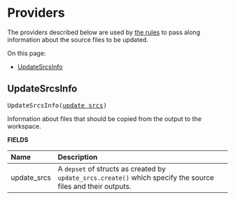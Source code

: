 <!-- Generated with Stardoc, Do Not Edit! -->
# Providers

The providers described below are used by [the rules](/doc/updatesrc/rules_and_macros_overview.md) to
pass along information about the source files to be updated.

On this page:

  * [UpdateSrcsInfo](#UpdateSrcsInfo)


<a id="#UpdateSrcsInfo"></a>

## UpdateSrcsInfo

<pre>
UpdateSrcsInfo(<a href="#UpdateSrcsInfo-update_srcs">update_srcs</a>)
</pre>

Information about files that should be copied from the output to the workspace.

**FIELDS**


| Name  | Description |
| :------------- | :------------- |
| <a id="UpdateSrcsInfo-update_srcs"></a>update_srcs |  A <code>depset</code> of structs as created by <code>update_srcs.create()</code> which specify the source files and their outputs.    |


